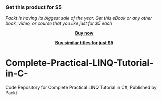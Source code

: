 
### Get this product for $5

<i>Packt is having its biggest sale of the year. Get this eBook or any other book, video, or course that you like just for $5 each</i>


<b><p align='center'>[Buy now](https://packt.link/9781800201255)</p></b>


<b><p align='center'>[Buy similar titles for just $5](https://subscription.packtpub.com/search)</p></b>


# Complete-Practical-LINQ-Tutorial-in-C-
Code Repository for Complete Practical LINQ Tutorial in C#, Published by Packt
